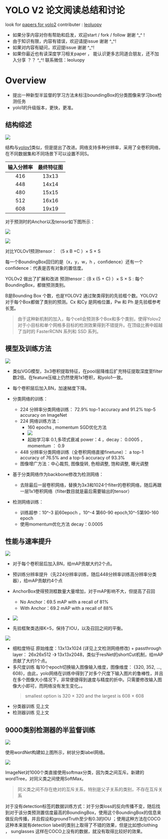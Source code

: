
# YOLO V2 论文阅读总结和讨论

look for [papers for yolo2](https://github.com/leoluopy/paper_discussing/blob/master/yolo/yolo2/YOLO9000.pdf)
contributer : [leoluopy](https://github.com/leoluopy)

+ 如果分享内容对你有帮助和启发，欢迎start / fork / follow 谢谢 ^_^ !
+ 由于知识有限，内容有错误，欢迎请提issue 谢谢 ^_^!
+ 如果对内容有疑问，欢迎提issue 谢谢 ^_^!
+ 如果你最近也有读深度学习相关paper ， 能认识更多志同道合朋友，还不加入分享 ？？   ^_^! 联系微信：leoluopy

# Overview

+ 提出一种新型半监督的学习方法未标注boundingBox的分类图像来学习box检测任务
+ yolo1的升级版本，更快，更准。



## 结构综述
![](./archv2.PNG)

结构与[yolov1](../yolo1/yolo1_discussing.md)类似，但是提出了改进。网络支持多种分辨率，采用了全卷积网络，在不同数据集和不同场景下可以设置不同S。

|输入分辨率| 最终特征图 |
|:---:| :---: |
|416|13x13|
|448|14x14|
|480|15x15|
|512|16x16|
|608|19x19|

对于预测时的Anchor以及tensor如下图所示：

![](./Anchor.png)

![](./predict_tensor.PNG)

对比YOLOv1预测tensor： （5 x B +C ）× S × S 

每一个BoundingBox回归的是（x，y，w，h ，confidence）还有一个confidence：代表是否有对象的置信度。

YOLOv2 做出了扩展和改进 预测tensor：（B x (5 + C) ）× S × S : 每个BoundingBox，都做预测类别。

B是Bounding Box 个数，也是YOLOV2 通过聚类得到的先验框个数。YOLOV2 对于每个Box都做了类别的预测。Cx 和Cy 是网格位置，Pw 和 Ph 是先验框参考长宽。

> 由于这种新机制的加入，每个cell会预测多个Box和多个类别，使得Yolov2对于小目标和单个网格多目标的检测效果得到不错提升。在顶级比赛中超越了当时的 FasterRCNN 系列和 SSD 系列。



## 模型及训练方法

![](./darknet19.png)

+ 类似VGG模型，3x3卷积提取特征，在pool层降维后扩充特征提取深度至filter数2倍。在feature压缩上仍然使用1x1卷积，和yolo1一致。
+ 每个卷积层后加入BN，加速梯度下降。
+ 分类网络的训练：
    + 224 分辨率分类网络训练： 72.9% top-1 accuracy and 91.2% top-5 accuracy on ImageNet
    + 224 网络训练方法：
        * 160 epochs , momentum SGD优化方法
        * ![](./polynomial.png)
        * 起始学习率 0.1,多项式衰减 power：4 ，decay： 0.0005  ， momentum ： 0.9
    + 448 分辨率分类网络训练（全卷积网络直接finetune）： a top-1 accuracy of 76.5% and a top-5 accuracy of 93.3%
    + 图像增广方法：中心裁剪, 图像旋转, 色相调整, 饱和调整, 曝光调整


+ 基于分类网络作为backbone修改为检测网络：
    + 去除最后一层卷积网络，替换为3x3和1024个filter的卷积网络，随后再跟一层1x1卷积网络（filter数目就是最后需要输出的tensor）
+ 检测网络训练：
    + 训练超参：10^-3 前60epoch ，10^-4 第60-90 epoch,10^-5第90-160 epoch
    + 使用momentum优化方法 decay：0.0005


## 性能与速率提升

![](./netcontribute.png)

+ 对于每个卷积层后加入BN，给mAP贡献大约2个点。
+ 预训练分辨率提升（先224分辨率训练，随后448分辨率训练高分辨率分类器），给mAP贡献约4个点
+ AnchorBox使得预测框数量大量增加，对于mAP影响不大，但提高了召回
    + No Anchor：69.5 mAP with a recall of 81%
    + With Anchor：69.2 mAP with a recall of 88%

+ ![](./cluster_anchor.png)
+ 先验框聚类选择K=5，保持了IOU，以及召回之间的平衡。

![](./detectarch.png)

+ 细粒度特征  原始维度：13x13x1024 (详见上文检测网络修改) + passthrough layer： 26x26x512 -》 13x13x2048，类似于resNet的shortCut机制，给mAP贡献了大约1个点。
+ 多尺度训练 每10个epoch切换输入图像输入维度，图像维度： {320, 352, ..., 608}，由此，yolo网络在训练中得到了对多个尺度下输入图片的鲁棒性，并且在多个图像大小情况下，非常便捷得到速度与精度的折中。只需要修改输入图像大小即可，而网络没有发生变化。。
    > smallest option is 320 × 320 and the largest is 608 × 608
+ 分类器训练 见上文
+ 检测器训练 见上文

## 9000类别检测器的半监督训练

![](./wordtree.png)

使用wordNet构建如上图所示，树状分类label网络。

![](./predict9000.png)

ImageNet对1000个类直接使用softmax分类，因为类之间互斥。新建的wordTree，对同义类之间使用SoftMax。
> 同义类之间不存在绝对的互斥关系，特别是父子关系的类别，不存在互斥关系

对于没有detection标签的数据训练方式：对于分类loss的反向传播不变，随后找到对于该分类预测置信度最高的BoundingBox，使用这个BoundingBox的信息来做反向传播，并且假设和groundTruth至少有0.3的IOU
；使用这种方法在COCO这种本来就有detection label的类别上取得了不错的效果，但是比如想clothing ， sunglasses 这样在COCO上没有的数据，就没有取得比较好的效果。
